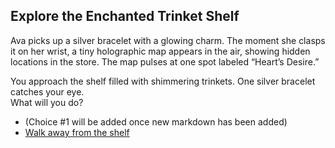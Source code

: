 ## Explore the Enchanted Trinket Shelf

Ava picks up a silver bracelet with a glowing charm. The moment she clasps it on her wrist, a tiny holographic map appears in the air, showing hidden locations in the store. The map pulses at one spot labeled “Heart’s Desire.” 

You approach the shelf filled with shimmering trinkets. One silver bracelet catches your eye.  
What will you do?  

- (Choice #1 will be added once new markdown has been added)
-  [Walk away from the shelf](intro.md)